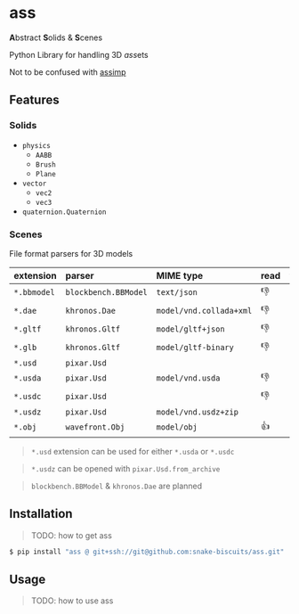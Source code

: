 # ass

**A**bstract **S**olids & **S**cenes

Python Library for handling 3D *ass*ets

Not to be confused with [assimp](https://github.com/assimp/assimp/)


## Features
### Solids
 * `physics`
   - `AABB`
   - `Brush`
   - `Plane`
 * `vector`
   - `vec2`
   - `vec3`
 * `quaternion.Quaternion`

### Scenes
File format parsers for 3D models

| extension | parser | MIME type | read | write |
| :--- | :--- | :--- | :--- | :--- |
| `*.bbmodel` | `blockbench.BBModel` | `text/json` | :-1: | :-1: |
| `*.dae` | `khronos.Dae` | `model/vnd.collada+xml` | :-1: | :-1: |
| `*.gltf` | `khronos.Gltf` | `model/gltf+json` | :-1: | :+1: |
| `*.glb` | `khronos.Gltf` | `model/gltf-binary` | :-1: | :-1: |
| `*.usd` | `pixar.Usd` | | | |
| `*.usda` | `pixar.Usd` | `model/vnd.usda` | :-1: | :+1: |
| `*.usdc` | `pixar.Usd` | | :-1: | :-1: |
| `*.usdz` | `pixar.Usd` | `model/vnd.usdz+zip` | | |
| `*.obj` | `wavefront.Obj` | `model/obj` | :+1: | :+1: |

> `*.usd` extension can be used for either `*.usda` or `*.usdc`

> `*.usdz` can be opened with `pixar.Usd.from_archive`

> `blockbench.BBModel` & `khronos.Dae` are planned


## Installation

> TODO: how to get ass

```sh
$ pip install "ass @ git+ssh://git@github.com:snake-biscuits/ass.git"
```


## Usage

> TODO: how to use ass
